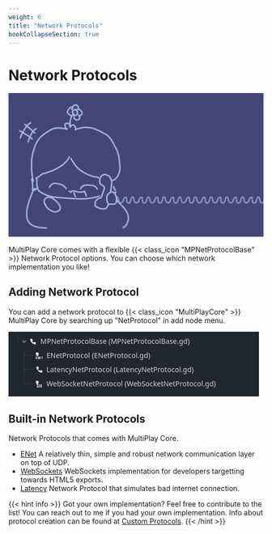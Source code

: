 ```yaml
---
weight: 6
title: "Network Protocols"
bookCollapseSection: true
---
```


# Network Protocols

![Banner](assets/banner.png)

MultiPlay Core comes with a flexible {{< class_icon "MPNetProtocolBase" >}} Network Protocol options. You can choose which network implementation you like!

## Adding Network Protocol

You can add a network protocol to {{< class_icon "MultiPlayCore" >}} MultiPlay Core by searching up "NetProtocol" in add node menu.

![Search up NetProtocol](assets/t1.png)

## Built-in Network Protocols

Network Protocols that comes with MultiPlay Core.

- [ENet](/docs/manual/net-protocols/enet) A relatively thin, simple and robust network communication layer on top of UDP.
- [WebSockets](/docs/manual/net-protocols/websocket) WebSockets implementation for developers targetting towards HTML5 exports.
- [Latency](/docs/manual/net-protocols/latency) Network Protocol that simulates bad internet connection.


{{< hint info >}}
Got your own implementation? Feel free to contribute to the list! You can reach out to me if you had your own implementation. Info about protocol creation can be found at [Custom Protocols](custom).
{{< /hint >}}
